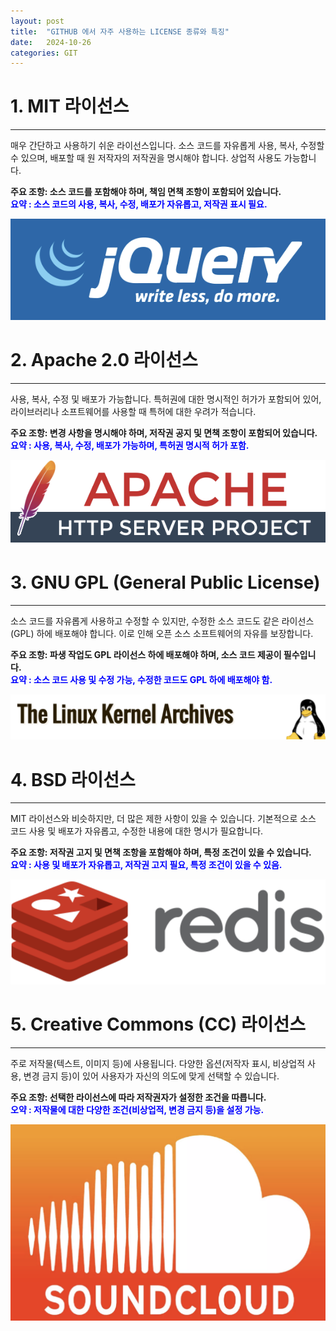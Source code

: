 ```yaml
---
layout: post
title:  "GITHUB 에서 자주 사용하는 LICENSE 종류와 특징"
date:   2024-10-26 
categories: GIT
---
```


# 1. MIT 라이선스
-----
매우 간단하고 사용하기 쉬운 라이선스입니다. 소스 코드를 자유롭게 사용, 복사, 수정할 수 있으며, 배포할 때 원 저작자의 저작권을 명시해야 합니다. 상업적 사용도 가능합니다.   
   
**주요 조항: 소스 코드를 포함해야 하며, 책임 면책 조항이 포함되어 있습니다.** <br>
<span style="color: #0000FF; font-weight: bold;">
  요약 : 소스 코드의 사용, 복사, 수정, 배포가 자유롭고, 저작권 표시 필요.
</span>

![jQuery](/images/jquery.png)


# 2. Apache 2.0 라이선스
-----
사용, 복사, 수정 및 배포가 가능합니다. 특허권에 대한 명시적인 허가가 포함되어 있어, 라이브러리나 소프트웨어를 사용할 때 특허에 대한 우려가 적습니다.   
   
**주요 조항: 변경 사항을 명시해야 하며, 저작권 공지 및 면책 조항이 포함되어 있습니다.**<br>
<span style="color: #0000FF; font-weight: bold;">
  요약 : 사용, 복사, 수정, 배포가 가능하며, 특허권 명시적 허가 포함.
</span>

![Apache Http Server](/images/apache.png)

# 3. GNU GPL (General Public License)
-----
소스 코드를 자유롭게 사용하고 수정할 수 있지만, 수정한 소스 코드도 같은 라이선스(GPL) 하에 배포해야 합니다. 이로 인해 오픈 소스 소프트웨어의 자유를 보장합니다.
   
**주요 조항: 파생 작업도 GPL 라이선스 하에 배포해야 하며, 소스 코드 제공이 필수입니다.**<br>
<span style="color: #0000FF; font-weight: bold;">
  요약 : 소스 코드 사용 및 수정 가능, 수정한 코드도 GPL 하에 배포해야 함.
</span>

![Linux Kernel](/images/linuxkernel.png)

# 4. BSD 라이선스
-----
MIT 라이선스와 비슷하지만, 더 많은 제한 사항이 있을 수 있습니다. 기본적으로 소스 코드 사용 및 배포가 자유롭고, 수정한 내용에 대한 명시가 필요합니다.
   
**주요 조항: 저작권 고지 및 면책 조항을 포함해야 하며, 특정 조건이 있을 수 있습니다.**<br>
<span style="color: #0000FF; font-weight: bold;">
  요약 : 사용 및 배포가 자유롭고, 저작권 고지 필요, 특정 조건이 있을 수 있음.
</span>

![Redis](/images/redis.png)

# 5. Creative Commons (CC) 라이선스
-----
주로 저작물(텍스트, 이미지 등)에 사용됩니다. 다양한 옵션(저작자 표시, 비상업적 사용, 변경 금지 등)이 있어 사용자가 자신의 의도에 맞게 선택할 수 있습니다.
   
**주요 조항: 선택한 라이선스에 따라 저작권자가 설정한 조건을 따릅니다.**<br>
<span style="color: #0000FF; font-weight: bold;">
  오약 : 저작물에 대한 다양한 조건(비상업적, 변경 금지 등)을 설정 가능.
</span>

![SoundCloud](/images/soundcloud.png)